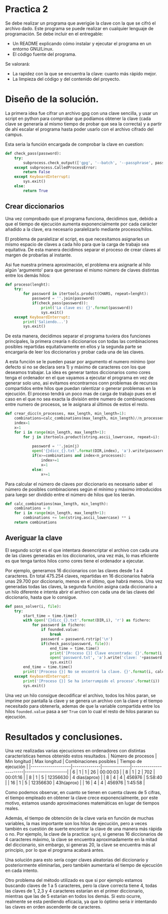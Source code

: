 # Practica 2


Se debe realizar un programa que averigüe la clave con la que se cifró el archivo dado. Este programa se puede realizar en cualquier lenguaje de programación. Se debe incluir en el entregable:

- Un README explicando cómo instalar y ejecutar el programa en un entorno GNU/Linux.
- El código fuente del programa.

Se valorará:

- La rapidez con la que se encuentra la clave: cuanto más rápido mejor.
- La limpieza del código y del contenido del proyecto.

# Diseño de la solución.
La primera idea fue cifrar un archivo gpg con una clave sencilla, y usar un script en python para comprobar que podíamos obtener la clave (cada clave se generaría al mismo tiempo de probar que sea la correcta) y a partir de ahí escalar el programa hasta poder usarlo con el archivo cifrado del campus.

Esta seria la función encargada de comprobar la clave en cuestion:
```python
def check_pass(password):
    try:
        subprocess.check_output(['gpg', '--batch', '--passphrase', password, '-d', 'archivo.gpg'], stderr=subprocess.DEVNULL)
    except subprocess.CalledProcessError:
        return False
    except KeyboardInterrupt:
        sys.exit()
    else:
        return True

```

## Crear diccionarios
Una vez comprobado que el programa funciona, decidimos que, debido a que el tiempo de ejecución aumenta exponencialmente por cada carácter añadido a la clave, era necesario paralelizarlo mediante procesos/hilos. 

El problema de paralelizar el script, es que necesitamos asignarles un mismo espacio de claves a cada hilo para que la carga de trabajo sea equitativa. De esta manera decidimos separar el proceso de crear claves al margen de probarlas al instante.

Asi fue nuestra primera aproximación, el problema era asignarle al hilo algún 'argumento' para que generase el mismo número de claves distintas entre los demás hilos:
```python
def proceso(lenght):
    try:
        for password in itertools.product(CHARS, repeat=lenght):
            password = ''.join(password)
            if(check_pass(password)):
                print('La clave es: {}'.format(password))
                sys.exit()
    except KeyboardInterrupt:
        print('Saliendo...')
        sys.exit()

```

De esta manera, decidimos separar el programa tuviera dos funciones principales, la primera crearía n diccionarios con todas las combinaciones posibles repartidas equitativamente en ellos y la segunda parte se encargaría de leer los diccionarios y probar cada una de las claves.

A esta función se le pueden pasar por argumento el numero mínimo (por defecto si no se declara sera 1) y máximo de caracteres con los que deseamos trabajar. La idea es generar tantos diccionarios como cores tenga el ordenador en el que vayamos a ejecutar el programa en vez de generar solo uno, asi evitamos encontrarnos conn problemas de recursos compartidos entre hilos que puedan ralentizar o generar problemas en la ejecución. El proceso tendrá un poco mas de carga de trabajo pues en el caso en el que no sea exacta la división entre numero de combinaciones entre numero de procesos, se le asignara al últimos de estos el resto.
```python
def crear_dicc(n_processes, max_length, min_length=1):
    combinations=calc_combinations(max_length, min_length)//n_processes
    index=1
    x=1
    for i in range(min_length, max_length+1):
        for j in itertools.product(string.ascii_lowercase, repeat=i):
            
            password = ''.join(j)
            open('{}dicc_{}.txt'.format(DIR,index), 'a').write(password + '\n')
            if(x>=combinations and index<n_processes):
                index+=1
                x=1
            else:
                x+=1

```
Para calcular el número de claves por diccionario es necesario saber el número de posibles combinaciones según el mínimo y máximo introducidos para luego ser dividido entre el número de hilos que los leerán.
```python
def calc_combinations(max_length, min_length):
    combinations = 0
    for i in range(min_length, max_length+1):
        combinations += len(string.ascii_lowercase) ** i
    return combinations

```

## Averiguar la clave
El segundo script es el que intentara desencriptar el archivo con cada una de las claves generadas en los diccionarios, una vez más, lo mas eficiente es que tenga tantos hilos como cores tiene el ordenador a ejecutar.

Por ejemplo, generamos 16 diccionarios con las claves desde 1 a 4 caracteres. En total 475.254 claves, repartidas en 16 diccionarios habría unas 29.700 por diccionario, menos en el último, que habrá menos. Una vez generadas todas las claves, la segunda función asigna cada diccionario a un hilo diferente e intenta abrir el archivo con cada una de las claves del diccionario, hasta que lo consigue. 
```python
def pass_solver(i, file):
    try:
        start_time = time.time()
        with open('{}dicc_{}.txt'.format(DIR,i), 'r') as fichero:
            for password in fichero:
                if founded.value:
                    break
                password = password.rstrip('\n')
                if(check_pass(password, file)):
                    end_time = time.time()
                    print('[Proceso {}] Clave encontrada: {}'.format(i,password))
                    open('password.txt', 'a').write('clave: '+password +'\n'+'Tiempo de ejecución: '+calc_hora(end_time - start_time)+'\n')
                    sys.exit()
        end_time = time.time()
        print('[Proceso {}] No se encontró la clave. {}'.format(i, calc_hora(end_time - start_time)))
    except KeyboardInterrupt:
        print('[Proceso {}] Se ha interrumpido el proceso'.format(i))
        sys.exit()
```
Una vez un hilo consigue decodificar el archivo, todos los hilos paran, se imprime por pantalla la clave y se genera un archivo con la clave y el tiempo necesitado para obtenerla, ademas de que la variable compartida entre los hilos `founded.value` pasa a ser `True` con lo cual el resto de hilos pararan su ejecución.

# Resultados y conclusiones.
Una vez realizadas varias ejecuciones en ordenadores con distintas características hemos obtenido estos resultados.
| Número de procesos | Min longitud | Max longitud | Combinaciones posibles | Tiempo de ejecución |
|--------------------|--------------|--------------|------------------------|---------------------|
| 6                  | 1            | 1            | 26                     | 00:00:03            |
| 8                  | 1            | 2            | 702                    | 00:01:16            |
| 8                  | 1            | 5            | 12356630               | 4 días(aprox)       |
| 8                  | 4            | 4            | 456976                 | 5:58:40             |
| 16                 | 1            | 5            | 12356630               | 43h(aprox)          |
| 16                 | 4            | 4            | 456976                 | 1:45:58             |

Como podemos observar, en cuanto se tienen en cuenta claves de 5 cifras, el tiempo empleado en obtener la clave crece exponencialmente, por este motivo, estamos usando aproximaciones matemáticas en lugar de tiempos reales. 

Además, el tiempo de obtención de la clave varia en función de muchas variables, la mas importante son los hilos de ejecución, pero a veces también es cuestión de suerte encontrar la clave de una manera más rápida o no. Por ejemplo, la clave de la practica: `sgrd`, si generas 16 diccionarios de 4 caracteres máximo, la clave se encuentra aproximadamente en la mitad del diccionario, sin embargo, si generas 20, la clave se encuentra más al principio, por lo que el programa acabará antes. 

Una solución para esto sería coger claves aleatorias del diccionario y posteriormente eliminarlas, pero también aumentaría el tiempo de ejecución en cada intento. 

Otro problema del método utilizado es que si por ejemplo estamos buscando claves de 1 a 5 caracteres, pero la clave correcta tiene 4, todas las claves de 1, 2,3 y 4 caracteres estarían en el primer diccionario, mientras que las de 5 estarían en todos los demás. Si esto ocurre, realmente se esta perdiendo eficacia, ya que lo óptimo seria ir intentando las claves en orden ascendente de caracteres.

